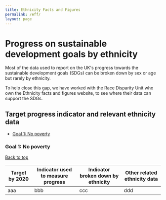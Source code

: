 ```yaml
---
title: Ethnicity Facts and Figures
permalink: /eff/
layout: page
---
```


# Progress on sustainable development goals by ethnicity

Most of the data used to report on the UK's progress towards the sustainable development goals (SDGs) can be broken down by sex or age but rarely by ethnicity.

To help close this gap, we have worked with the Race Disparity Unit who own the Ethnicity facts and figures website, to see where their data can support the SDGs.

<a id="top"></a>

## Target progress indicator and relevant ethnicity data

* [Goal 1: No poverty](#goal1)

<a id="goal1"></a>

### Goal 1: No poverty
[Back to top](#top)

| Target by 2020 | Indicator used to measure progress | Indicator broken down by ethnicity | Other related ethnicity data |
|---|---|---|---|
| aaa | bbb | ccc | ddd |

